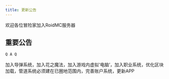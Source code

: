 ```yaml
---
title: 更新公告
---
```

欢迎各位冒险家加入RoidMC服务器

## 重要公告

``` bash
Q A Q
```

加入导弹系统，加入花之魔法，加入游戏内虚拟‘电脑’，加入职业系统，优化区块加载，管道系统必须建在已圈地范围内，完善账户系统，更新APP
